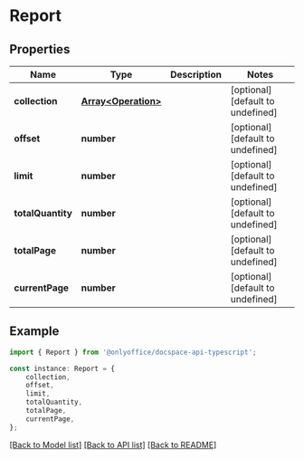 # Report


## Properties

Name | Type | Description | Notes
------------ | ------------- | ------------- | -------------
**collection** | [**Array&lt;Operation&gt;**](Operation.md) |  | [optional] [default to undefined]
**offset** | **number** |  | [optional] [default to undefined]
**limit** | **number** |  | [optional] [default to undefined]
**totalQuantity** | **number** |  | [optional] [default to undefined]
**totalPage** | **number** |  | [optional] [default to undefined]
**currentPage** | **number** |  | [optional] [default to undefined]

## Example

```typescript
import { Report } from '@onlyoffice/docspace-api-typescript';

const instance: Report = {
    collection,
    offset,
    limit,
    totalQuantity,
    totalPage,
    currentPage,
};
```

[[Back to Model list]](../README.md#documentation-for-models) [[Back to API list]](../README.md#documentation-for-api-endpoints) [[Back to README]](../README.md)
